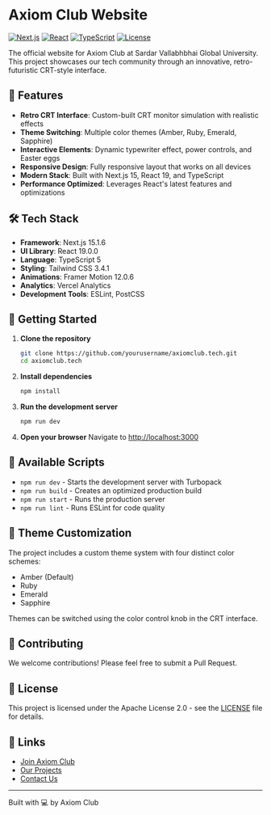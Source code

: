 # Axiom Club Website

[![Next.js](https://img.shields.io/badge/Next.js-15.1.6-black?style=flat-square&logo=next.js)](https://nextjs.org/)
[![React](https://img.shields.io/badge/React-19.0.0-blue?style=flat-square&logo=react)](https://reactjs.org/)
[![TypeScript](https://img.shields.io/badge/TypeScript-5-blue?style=flat-square&logo=typescript)](https://www.typescriptlang.org/)
[![License](https://img.shields.io/badge/License-Apache%202.0-blue?style=flat-square)](LICENSE)

The official website for Axiom Club at Sardar Vallabhbhai Global University. This project showcases our tech community through an innovative, retro-futuristic CRT-style interface.

## 🚀 Features

- **Retro CRT Interface**: Custom-built CRT monitor simulation with realistic effects
- **Theme Switching**: Multiple color themes (Amber, Ruby, Emerald, Sapphire)
- **Interactive Elements**: Dynamic typewriter effect, power controls, and Easter eggs
- **Responsive Design**: Fully responsive layout that works on all devices
- **Modern Stack**: Built with Next.js 15, React 19, and TypeScript
- **Performance Optimized**: Leverages React's latest features and optimizations

## 🛠️ Tech Stack

- **Framework**: Next.js 15.1.6
- **UI Library**: React 19.0.0
- **Language**: TypeScript 5
- **Styling**: Tailwind CSS 3.4.1
- **Animations**: Framer Motion 12.0.6
- **Analytics**: Vercel Analytics
- **Development Tools**: ESLint, PostCSS

## 🚦 Getting Started

1. **Clone the repository**

   ```bash
   git clone https://github.com/yourusername/axiomclub.tech.git
   cd axiomclub.tech
   ```

2. **Install dependencies**

   ```bash
   npm install
   ```

3. **Run the development server**

   ```bash
   npm run dev
   ```

4. **Open your browser**
   Navigate to [http://localhost:3000](http://localhost:3000)

## 🔧 Available Scripts

- `npm run dev` - Starts the development server with Turbopack
- `npm run build` - Creates an optimized production build
- `npm run start` - Runs the production server
- `npm run lint` - Runs ESLint for code quality

## 🎨 Theme Customization

The project includes a custom theme system with four distinct color schemes:

- Amber (Default)
- Ruby
- Emerald
- Sapphire

Themes can be switched using the color control knob in the CRT interface.

## 🤝 Contributing

We welcome contributions! Please feel free to submit a Pull Request.

## 📝 License

This project is licensed under the Apache License 2.0 - see the [LICENSE](LICENSE) file for details.

## 🔗 Links

- [Join Axiom Club](https://axiomclub.tech)
- [Our Projects](https://axiomclub.tech/projects)
- [Contact Us](https://axiomclub.tech/contact)

---

Built with 💻 by Axiom Club
